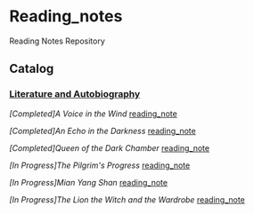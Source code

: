# Reading_notes
Reading Notes Repository 
## Catalog

### [Literature and Autobiography](./Literature)

*[Completed]A Voice in the Wind* [reading_note](./Literature/A_voice_in_the_wind.md) 

*[Completed]An Echo in the Darkness* [reading_note](./Literature/An_echo_in_the_darkness.md)

*[Completed]Queen of the Dark Chamber* [reading_note](./Literature/Queen_of_the_Dark_Chamber.md) 

*[In Progress]The Pilgrim's Progress* [reading_note](./Literature/The_Pilgrims_Progress.md) 

*[In Progress]Mian Yang Shan* [reading_note](./Literature/Mian_Yang_shan.md) 

*[In Progress]The Lion the Witch and the Wardrobe* [reading_note](./Literature/lion_witch_wardrobe.md) 
